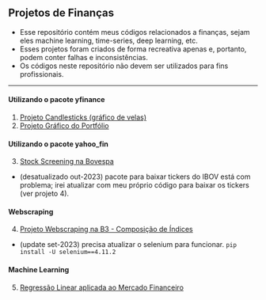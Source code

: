 ## Projetos de Finanças
- Esse repositório contém meus códigos relacionados a finanças, sejam eles machine learning, time-series, deep learning, etc.
- Esses projetos foram criados de forma recreativa apenas e, portanto, podem conter falhas e inconsistências.
- Os códigos neste repositório não devem ser utilizados para fins profissionais.
---
#### Utilizando o pacote yfinance
1. [Projeto Candlesticks (gráfico de velas)](https://github.com/victordhn/Finance-Projects/blob/master/Candlesticks.ipynb)
2. [Projeto Gráfico do Portfólio](https://github.com/victordhn/Finance-Projects/blob/master/Portfolio_Grafico.ipynb)

#### Utilizando o pacote yahoo_fin
3. [Stock Screening na Bovespa](https://github.com/victordhn/Finance-Projects/blob/master/Stock_Screening_Bovespa.ipynb)
- (desatualizado out-2023) pacote para baixar tickers do IBOV está com problema; irei atualizar com meu próprio código para baixar os tickers (ver projeto 4).

#### Webscraping
4. [Projeto Webscraping na B3 - Composição de Índices](https://github.com/victordhn/Finance-Projects/blob/master/Webscraping_B3.ipynb)
- (update set-2023) precisa atualizar o selenium para funcionar. `pip install -U selenium==4.11.2`

#### Machine Learning
5. [Regressão Linear aplicada ao Mercado Financeiro](https://github.com/victordhn/Finance-Projects/blob/master/Regress%C3%A3o%20Linear.ipynb)
